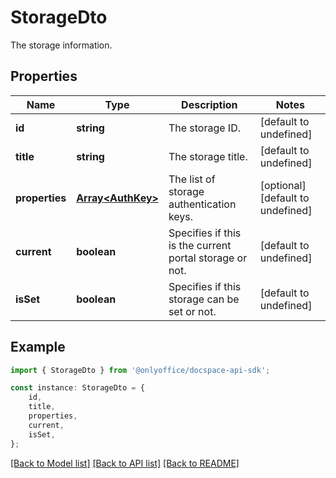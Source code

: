 # StorageDto

The storage information.

## Properties

Name | Type | Description | Notes
------------ | ------------- | ------------- | -------------
**id** | **string** | The storage ID. | [default to undefined]
**title** | **string** | The storage title. | [default to undefined]
**properties** | [**Array&lt;AuthKey&gt;**](AuthKey.md) | The list of storage authentication keys. | [optional] [default to undefined]
**current** | **boolean** | Specifies if this is the current portal storage or not. | [default to undefined]
**isSet** | **boolean** | Specifies if this storage can be set or not. | [default to undefined]

## Example

```typescript
import { StorageDto } from '@onlyoffice/docspace-api-sdk';

const instance: StorageDto = {
    id,
    title,
    properties,
    current,
    isSet,
};
```

[[Back to Model list]](../README.md#documentation-for-models) [[Back to API list]](../README.md#documentation-for-api-endpoints) [[Back to README]](../README.md)

